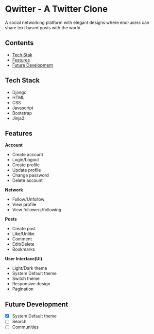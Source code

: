 # Qwitter - A Twitter Clone

A social networking platform with elegant designs where end-users can share text based posts with the world. 

## Contents
- [Tech Stak](#tech-stack)
- [Features](#features)
- [Future Development](#future-development)

## Tech Stack
- Django
- HTML
- CSS
- Javascript
- Bootstrap
- Jinja2

## Features
**Account**
- Create account
- Login/Logout
- Create profile
- Update profile
- Change password
- Delete account

**Network**
- Follow/Unfollow
- View profile
- View followers/following

**Posts**
- Create post
- Like/Unlike
- Comment
- Edit/Delete
- Bookmarks

**User Interface(UI)**
- Light/Dark theme
- System Default theme
- Switch theme
- Responsive design
- Pagination

## Future Development
- [x] System Default theme
- [ ] Search
- [ ] Communities